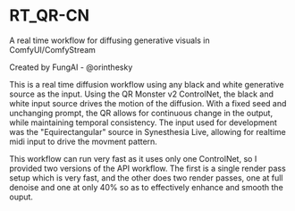 # RT_QR-CN
A real time workflow for diffusing generative visuals in ComfyUI/ComfyStream

Created by FungAI - @orinthesky

This is a real time diffusion workflow using any black and white generative source as the input.
Using the QR Monster v2 ControlNet, the black and white input source drives the motion of the diffusion. With a fixed seed and unchanging prompt, the QR allows for continuous change in the output, while maintaining temporal consistency.  The input used for development was the "Equirectangular" source in Synesthesia Live, allowing for realtime midi input to drive the movment pattern.  

This workflow can run very fast as it uses only one ControlNet, so I provided two versions of the API workflow.  The first is a single render pass setup which is very fast, and the other does two render passes, one at full denoise and one at only 40% so as to effectively enhance and smooth the ouput.
